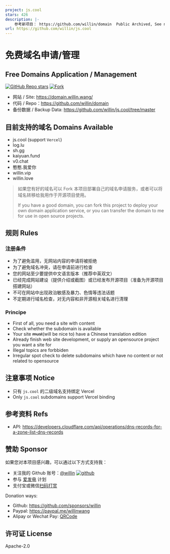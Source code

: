 ```yaml
---
project: js.cool
stars: 426
description: |-
    参考新项目： https://github.com/willin/domain  Public Archived, See new project.  
url: https://github.com/willin/js.cool
---
```


# 免费域名申请/管理

## Free Domains Application / Management

[![GitHub Repo stars](https://img.shields.io/github/stars/willin/domain?style=social)](https://github.com/willin/domain) [![Fork](https://img.shields.io/github/contributors/willin/domain)](https://github.com/willin/domain/fork)

- 网站 / Site: <https://domain.willin.wang/>
- 代码 / Repo：<https://github.com/willin/domain>
- 备份数据 / Backup Data: <https://github.com/willin/js.cool/tree/master>

## 目前支持的域名 Domains Available

- js.cool (support `Vercel`)
- log.lu
- sh.gg
- kaiyuan.fund
- v0.chat
- 憨憨.我爱你
- willin.vip
- willin.love

> 如果您有好的域名可以 Fork 本项目部署自己的域名申请服务，或者可以将域名转移给我用作于开源项目使用。
>
> If you have a good domain, you can fork this project to deploy your own domain application service, or you can transfer the domain to me for use in open source projects.

## 规则 Rules

### 注册条件

- 为了避免滥用，无网站内容的申请将被拒绝
- 为了避免域名冲突，请在申请前进行检查
- 您的网站至少要提供中文语言版本（推荐中英双文）
- 已经完成网站建设（提供介绍或截图）或已经发布开源项目（准备为开源项目搭建网站）
- 不可在网站中出现政治敏感及暴力、色情等违法话题
- 不定期进行域名检查，对无内容和非开源相关域名进行清理

### Principe

- First of all, you need a site with content
- Check whether the subdomain is available
- Your site ~~must~~(will be nice to) have a Chinese translation edition
- Already finish web site development, or supply an opensource project you want a site for
- Illegal topics are forbbiden
- Irregular spot check to delete subdomains which have no content or not related to opensource

## 注意事项 Notice

- 只有 `js.cool` 的二级域名支持绑定 Vercel
- Only `js.cool` subdomains support Vercel binding

## 参考资料 Refs

- API: https://developers.cloudflare.com/api/operations/dns-records-for-a-zone-list-dns-records

## 赞助 Sponsor

如果您对本项目感兴趣，可以通过以下方式支持我：

- 关注我的 Github 账号：[@willin](https://github.com/willin) [![github](https://img.shields.io/github/followers/willin.svg?style=social&label=Followers)](https://github.com/willin)
- 参与 [爱发电](https://afdian.net/@willin) 计划
- 支付宝或微信[扫码打赏](https://user-images.githubusercontent.com/1890238/89126156-0f3eeb80-d516-11ea-9046-5a3a5d59b86b.png)

Donation ways:

- Github: <https://github.com/sponsors/willin>
- Paypal: <https://paypal.me/willinwang>
- Alipay or Wechat Pay: [QRCode](https://user-images.githubusercontent.com/1890238/89126156-0f3eeb80-d516-11ea-9046-5a3a5d59b86b.png)

## 许可证 License

Apache-2.0

